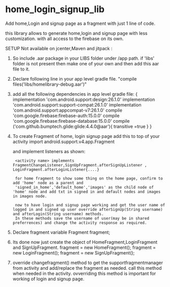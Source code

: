# home_login_signup_lib

Add home,Login and signup page as a fragment with just 1 line of code.

this library allows to generate home,login and signup page with less customization. with all access to the firebase on its own.

SETUP
Not available on jcenter,Maven and jitpack : 
1. So include .aar package in your LIBS folder under /app path.
if 'libs' folder is not present then make one of your own and then add this aar file to it.
2. Declare following line in your app level gradle file.
      "compile files('libs/homelibrary-debug.aar')"
      
3. add all the following dependencies in app level gradle file:
    {
    implementation 'com.android.support:design:26.1.0'
    implementation 'com.android.support:support-compat:26.1.0'
    implementation 'com.android.support:appcompat-v7:26.1.0'
    compile 'com.google.firebase:firebase-auth:15.0.0'
    compile 'com.google.firebase:firebase-database:15.0.0'
    compile ('com.github.bumptech.glide:glide:4.4.0@aar'){
        transitive =true
      }
  }
  
4. To create Fragment of home, login signup page add this to top of your activity
      import android.support.v4.app.Fragment
      
   and implement listeners as shown: 
   
        <activity name> implements FragmentChangeListener,SignUpFragment.afterSignUpListener , LoginFragment.afterLoginListener{....}
        
        for home fragment to show some thing on the home page, confirm to add 'home' node as a parent and 
        'signed_in_home','default_home','images' as the child node of 'home' node and add txt in signed in and default nodes and images in images node.
        
        now to have login and signup page working and get the user name of logged in and signed up user override afterSignUp(String username) and afterLogin(String username) methods.
        In these methods save the username of user(may be in shared preferrences) and change the activity response as required.
      
5. Declare fragment variable
        Fragment fragment;
5. Its done now just create the object of HomeFragment,LoginFragment and SignUpFragment.
        fragment = new HomeFragment();
        fragment = new LoginFragment();
        fragment = new SignUpFragment();
        
6. override changefragment() method to get the supportfragmentmanager from activity and add/replace the fragment as needed. call this method when needed in the activity. ovverriding this method is important for working of login and signup page.
